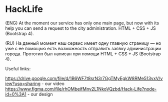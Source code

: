 # HackLife

(ENG) At the moment our service has only one main page, but now with its help you can send a request to the city administration. HTML + CSS + JS (Bootstrap 4).

(RU) На данный момент наш сервис имеет одну главную страницу — но уже с ее помощью есть возможность отправить заявку администрации города. Прототип был написан при помощи HTML + CSS + JS (Bootstrap 4).

Useful links:

https://drive.google.com/file/d/1B6WF7t8srN3r7GgTMyEgkW8RMe513vxV/view?usp=sharing - our video
https://www.figma.com/file/rhOMbeifMnv2L1NkoVQzbd/Hack-Life?node-id=0%3A1 - our design
